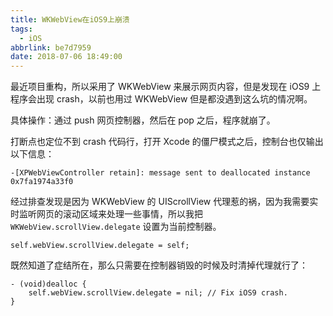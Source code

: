 ```yaml
---
title: WKWebView在iOS9上崩溃
tags:
  - iOS
abbrlink: be7d7959
date: 2018-07-06 18:49:00
---
```


最近项目重构，所以采用了 WKWebView 来展示网页内容，但是发现在 iOS9 上程序会出现 crash，以前也用过 WKWebView 但是都没遇到这么坑的情况啊。

具体操作：通过 push 网页控制器，然后在 pop 之后，程序就崩了。


打断点也定位不到 crash 代码行，打开 Xcode 的僵尸模式之后，控制台也仅输出以下信息：
```
-[XPWebViewController retain]: message sent to deallocated instance 0x7fa1974a33f0
```

经过排查发现是因为 WKWebView 的 UIScrollView 代理惹的祸，因为我需要实时监听网页的滚动区域来处理一些事情，所以我把 `WKWebView.scrollView.delegate` 设置为当前控制器。

```ObjC
self.webView.scrollView.delegate = self;
```

既然知道了症结所在，那么只需要在控制器销毁的时候及时清掉代理就行了：
```ObjC
- (void)dealloc {
    self.webView.scrollView.delegate = nil; // Fix iOS9 crash.
}
```
